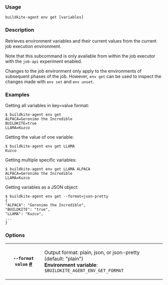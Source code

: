 <!--
  _____   ____    _   _  ____ _______   ______ _____ _____ _______
 |  __ \ / __ \  | \ | |/ __ \__   __| |  ____|  __ \_   _|__   __|
 | |  | | |  | | |  \| | |  | | | |    | |__  | |  | || |    | |
 | |  | | |  | | | . ` | |  | | | |    |  __| | |  | || |    | |
 | |__| | |__| | | |\  | |__| | | |    | |____| |__| || |_   | |
 |_____/ \____/  |_| \_|\____/  |_|    |______|_____/_____|  |_|

This file is auto-generated by scripts/update-agent-help.sh, please update the
agent CLI help in https://github.com/buildkite/agent and run the generation
script.

-->

### Usage

`buildkite-agent env get [variables]`

### Description
Retrieves environment variables and their current values from the current job execution environment.

Note that this subcommand is only available from within the job executor with the `job-api` experiment enabled.

Changes to the job environment only apply to the environments of subsequent phases of the job. However, `env get` can be used to inspect the changes made with `env set` and `env unset`.

### Examples

Getting all variables in key=value format:

```
$ buildkite-agent env get
ALPACA=Geronimo the Incredible
BUILDKITE=true
LLAMA=Kuzco
```

Getting the value of one variable:

```
$ buildkite-agent env get LLAMA
Kuzco
```

Getting multiple specific variables:

```
$ buildkite-agent env get LLAMA ALPACA
ALPACA=Geronimo the Incredible
LLAMA=Kuzco
```

Getting variables as a JSON object:

```
$ buildkite-agent env get --format=json-pretty
{
"ALPACA": "Geronimo the Incredible",
"BUILDKITE": "true",
"LLAMA": "Kuzco",
...
}
```


### Options

<!-- vale off -->

<table class="Docs__attribute__table">
<tr id="format"><th><code>--format value</code> <a class="Docs__attribute__link" href="#format">#</a></th><td><p>Output format: plain, json, or json-pretty (default: "plain")<br /><strong>Environment variable</strong>: <code>$BUILDKITE_AGENT_ENV_GET_FORMAT</code></p></td></tr>
</table>

<!-- vale on -->
